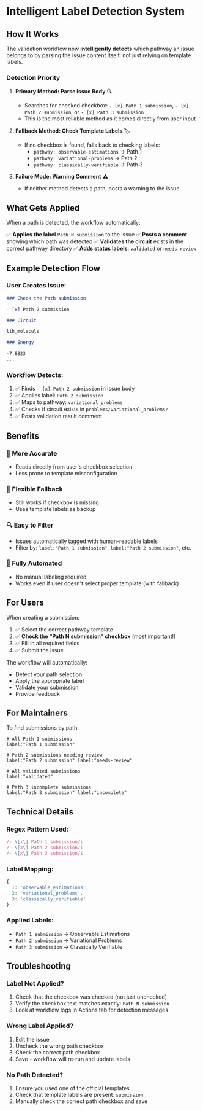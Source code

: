 # Intelligent Label Detection System

## How It Works

The validation workflow now **intelligently detects** which pathway an issue belongs to by parsing the issue content itself, not just relying on template labels.

### Detection Priority

1. **Primary Method: Parse Issue Body** 🔍
   - Searches for checked checkbox: `- [x] Path 1 submission`, `- [x] Path 2 submission`, or `- [x] Path 3 submission`
   - This is the most reliable method as it comes directly from user input

2. **Fallback Method: Check Template Labels** 🏷️
   - If no checkbox is found, falls back to checking labels:
     - `pathway: observable-estimations` → Path 1
     - `pathway: variational-problems` → Path 2
     - `pathway: classically-verifiable` → Path 3

3. **Failure Mode: Warning Comment** ⚠️
   - If neither method detects a path, posts a warning to the issue

## What Gets Applied

When a path is detected, the workflow automatically:

✅ **Applies the label** `Path N submission` to the issue
✅ **Posts a comment** showing which path was detected
✅ **Validates the circuit** exists in the correct pathway directory
✅ **Adds status labels**: `validated` or `needs-review`

## Example Detection Flow

### User Creates Issue:
```markdown
### Check the Path submission

- [x] Path 2 submission

### Circuit

lih_molecule

### Energy

-7.8823
...
```

### Workflow Detects:
1. ✅ Finds `- [x] Path 2 submission` in issue body
2. ✅ Applies label: `Path 2 submission`
3. ✅ Maps to pathway: `variational_problems`
4. ✅ Checks if circuit exists in `problems/variational_problems/`
5. ✅ Posts validation result comment

## Benefits

### 🎯 More Accurate
- Reads directly from user's checkbox selection
- Less prone to template misconfiguration

### 🔄 Flexible Fallback
- Still works if checkbox is missing
- Uses template labels as backup

### 🔍 Easy to Filter
- Issues automatically tagged with human-readable labels
- Filter by: `label:"Path 1 submission"`, `label:"Path 2 submission"`, etc.

### 🤖 Fully Automated
- No manual labeling required
- Works even if user doesn't select proper template (with fallback)

## For Users

When creating a submission:

1. ✅ Select the correct pathway template
2. ✅ **Check the "Path N submission" checkbox** (most important!)
3. ✅ Fill in all required fields
4. ✅ Submit the issue

The workflow will automatically:
- Detect your path selection
- Apply the appropriate label
- Validate your submission
- Provide feedback

## For Maintainers

To find submissions by path:

```
# All Path 1 submissions
label:"Path 1 submission"

# Path 2 submissions needing review
label:"Path 2 submission" label:"needs-review"

# All validated submissions
label:"validated"

# Path 3 incomplete submissions
label:"Path 3 submission" label:"incomplete"
```

## Technical Details

### Regex Pattern Used:
```javascript
/- \[x\] Path 1 submission/i
/- \[x\] Path 2 submission/i
/- \[x\] Path 3 submission/i
```

### Label Mapping:
```javascript
{
  1: 'observable_estimations',
  2: 'variational_problems',
  3: 'classically_verifiable'
}
```

### Applied Labels:
- `Path 1 submission` → Observable Estimations
- `Path 2 submission` → Variational Problems
- `Path 3 submission` → Classically Verifiable

## Troubleshooting

### Label Not Applied?
1. Check that the checkbox was checked (not just unchecked)
2. Verify the checkbox text matches exactly: `Path N submission`
3. Look at workflow logs in Actions tab for detection messages

### Wrong Label Applied?
1. Edit the issue
2. Uncheck the wrong path checkbox
3. Check the correct path checkbox
4. Save - workflow will re-run and update labels

### No Path Detected?
1. Ensure you used one of the official templates
2. Check that template labels are present: `submission`
3. Manually check the correct path checkbox and save
